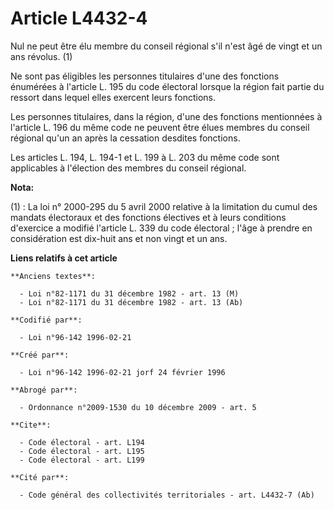# Article L4432-4

Nul ne peut être élu membre du conseil régional s'il n'est âgé de vingt et un ans révolus. (1) 

Ne sont pas éligibles les personnes titulaires d'une des fonctions énumérées à l'article L. 195 du code électoral lorsque la
région fait partie du ressort dans lequel elles exercent leurs fonctions. 

Les personnes titulaires, dans la région, d'une des fonctions mentionnées à l'article L. 196 du même code ne peuvent être
élues membres du conseil régional qu'un an après la cessation desdites fonctions. 

Les articles L. 194, L. 194-1 et L. 199 à L. 203 du même code sont applicables à l'élection des membres du conseil régional.

**Nota:**

(1) : La loi n° 2000-295 du 5 avril 2000 relative à la limitation du cumul des mandats électoraux et des fonctions électives
et à leurs conditions d'exercice a modifié l'article L. 339 du code électoral ; l'âge à prendre en considération est dix-huit
ans et non vingt et un ans.

**Liens relatifs à cet article**

	**Anciens textes**:

	  - Loi n°82-1171 du 31 décembre 1982 - art. 13 (M)
	  - Loi n°82-1171 du 31 décembre 1982 - art. 13 (Ab)

	**Codifié par**:

	  - Loi n°96-142 1996-02-21

	**Créé par**:

	  - Loi n°96-142 1996-02-21 jorf 24 février 1996

	**Abrogé par**:

	  - Ordonnance n°2009-1530 du 10 décembre 2009 - art. 5

	**Cite**:

	  - Code électoral - art. L194
	  - Code électoral - art. L195
	  - Code électoral - art. L199

	**Cité par**:

	  - Code général des collectivités territoriales - art. L4432-7 (Ab)
